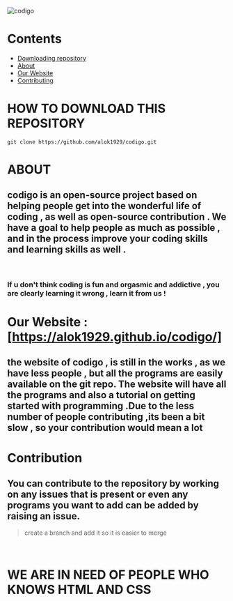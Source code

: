
![codigo](https://github.com/alok1929/codigo/blob/master/coddigo.png?raw=true)

# Contents  

- [Downloading repository](#downloading-repository)
- [About](#about)
- [Our Website](#our-website)
- [Contributing](#contribution)

# HOW TO DOWNLOAD THIS REPOSITORY

` git clone https://github.com/alok1929/codigo.git `

# ABOUT

## **codigo** is an open-source project based on helping people get into the wonderful life of coding , as well as open-source contribution . We have a goal to help people as much as possible , and in the process improve your coding skills and learning skills as well .
<br>

### If u don't think coding is fun and orgasmic and addictive  , you are clearly learning it wrong , learn it from us !

# Our Website : [https://alok1929.github.io/codigo/]

## the website of codigo , is still in the works , as we have less people , but all the programs are easily available on the git repo. The website will have all the programs and also a tutorial on getting started with programming .Due to the less number of people contributing ,its been a bit slow , so your contribution would mean a lot 

# Contribution

## You can contribute to the repository by working on any issues that is present or even any programs you want to add can be added by raising an issue.

> create a branch and add it so it is easier to merge

<br>

# WE ARE IN NEED OF PEOPLE WHO KNOWS HTML AND CSS 
